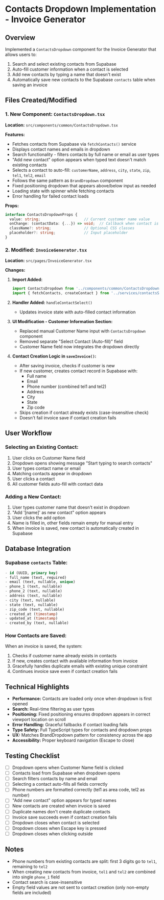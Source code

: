 # Contacts Dropdown Implementation - Invoice Generator

## Overview
Implemented a `ContactsDropdown` component for the Invoice Generator that allows users to:
1. Search and select existing contacts from Supabase
2. Auto-fill customer information when a contact is selected
3. Add new contacts by typing a name that doesn't exist
4. Automatically save new contacts to the Supabase `contacts` table when saving an invoice

## Files Created/Modified

### 1. **New Component: `ContactsDropdown.tsx`**
**Location:** `src/components/common/ContactsDropdown.tsx`

**Features:**
- Fetches contacts from Supabase via `fetchContacts()` service
- Displays contact names and emails in dropdown
- Search functionality - filters contacts by full name or email as user types
- "Add new contact" option appears when typed text doesn't match existing contacts
- Selects a contact to auto-fill: `customerName`, `address`, `city`, `state`, `zip`, `tel1`, `tel2`, `email`
- Follows the same pattern as `BrandDropdown` component
- Fixed positioning dropdown that appears above/below input as needed
- Loading state with spinner while fetching contacts
- Error handling for failed contact loads

**Props:**
```typescript
interface ContactsDropdownProps {
  value: string;                    // Current customer name value
  onChange: (contactData: {...}) => void;  // Callback when contact is selected
  className?: string;               // Optional CSS classes
  placeholder?: string;             // Input placeholder
}
```

### 2. **Modified: `InvoiceGenerator.tsx`**
**Location:** `src/pages/InvoiceGenerator.tsx`

**Changes:**
1. **Import Added:**
   ```typescript
   import ContactsDropdown from '../components/common/ContactsDropdown';
   import { fetchContacts, createContact } from '../services/contactsService';
   ```

2. **Handler Added:** `handleContactSelect()`
   - Updates invoice state with auto-filled contact information

3. **UI Modification - Customer Information Section:**
   - Replaced manual Customer Name input with `ContactsDropdown` component
   - Removed separate "Select Contact (Auto-fill)" field
   - Customer Name field now integrates the dropdown directly

4. **Contact Creation Logic in `saveInvoice()`:**
   - After saving invoice, checks if customer is new
   - If new customer, creates contact record in Supabase with:
     - Full name
     - Email
     - Phone number (combined tel1 and tel2)
     - Address
     - City
     - State
     - Zip code
   - Skips creation if contact already exists (case-insensitive check)
   - Doesn't fail invoice save if contact creation fails

## User Workflow

### Selecting an Existing Contact:
1. User clicks on Customer Name field
2. Dropdown opens showing message "Start typing to search contacts"
3. User types contact name or email
4. Matching contacts appear in dropdown
5. User clicks a contact
6. All customer fields auto-fill with contact data

### Adding a New Contact:
1. User types customer name that doesn't exist in dropdown
2. "Add '[name]' as new contact" option appears
3. User clicks the add option
4. Name is filled in, other fields remain empty for manual entry
5. When invoice is saved, new contact is automatically created in Supabase

## Database Integration

### Supabase `contacts` Table:
```sql
- id (UUID, primary key)
- full_name (text, required)
- email (text, nullable, unique)
- phone_1 (text, nullable)
- phone_2 (text, nullable)
- address (text, nullable)
- city (text, nullable)
- state (text, nullable)
- zip_code (text, nullable)
- created_at (timestamp)
- updated_at (timestamp)
- created_by (text, nullable)
```

### How Contacts are Saved:
When an invoice is saved, the system:
1. Checks if customer name already exists in contacts
2. If new, creates contact with available information from invoice
3. Gracefully handles duplicate emails with existing unique constraint
4. Continues invoice save even if contact creation fails

## Technical Highlights

- **Performance:** Contacts are loaded only once when dropdown is first opened
- **Search:** Real-time filtering as user types
- **Positioning:** Fixed positioning ensures dropdown appears in correct viewport location on scroll
- **Error Handling:** Graceful fallbacks if contact loading fails
- **Type Safety:** Full TypeScript types for contacts and dropdown props
- **UX:** Matches BrandDropdown pattern for consistency across the app
- **Accessibility:** Proper keyboard navigation (Escape to close)

## Testing Checklist

- [ ] Dropdown opens when Customer Name field is clicked
- [ ] Contacts load from Supabase when dropdown opens
- [ ] Search filters contacts by name and email
- [ ] Selecting a contact auto-fills all fields correctly
- [ ] Phone numbers are formatted correctly (tel1 as area code, tel2 as number)
- [ ] "Add new contact" option appears for typed names
- [ ] New contacts are created when invoice is saved
- [ ] Duplicate names don't create duplicate contacts
- [ ] Invoice save succeeds even if contact creation fails
- [ ] Dropdown closes when contact is selected
- [ ] Dropdown closes when Escape key is pressed
- [ ] Dropdown closes when clicking outside

## Notes

- Phone numbers from existing contacts are split: first 3 digits go to `tel1`, remaining to `tel2`
- When creating new contacts from invoice, `tel1` and `tel2` are combined into single `phone_1` field
- Contact search is case-insensitive
- Empty field values are not sent to contact creation (only non-empty fields are included)
